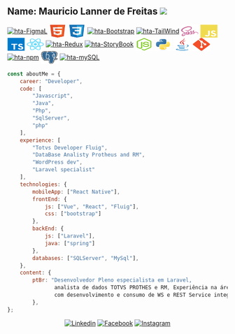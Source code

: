 <h2>Name: Mauricio Lanner de Freitas <img src="https://media.giphy.com/media/12oufCB0MyZ1Go/giphy.gif" width="50"></h2>

<a target="_blank" rel="noopener noreferrer nofollow"
    href="https://camo.githubusercontent.com/cdd289ae72f33665800bc6a63936d5afa0454214d520945780894151112a055f/68747470733a2f2f63646e2e6a7364656c6976722e6e65742f67682f64657669636f6e732f64657669636f6e2f69636f6e732f6669676d612f6669676d612d6f726967696e616c2e737667"><img
        align="center" alt="hta-FigmaL" height="30" width="40"
        src="https://camo.githubusercontent.com/cdd289ae72f33665800bc6a63936d5afa0454214d520945780894151112a055f/68747470733a2f2f63646e2e6a7364656c6976722e6e65742f67682f64657669636f6e732f64657669636f6e2f69636f6e732f6669676d612f6669676d612d6f726967696e616c2e737667"
        data-canonical-src="https://cdn.jsdelivr.net/gh/devicons/devicon/icons/figma/figma-original.svg"
        style="max-width: 100%;"></a>
<a target="_blank" rel="noopener noreferrer nofollow"
    href="https://raw.githubusercontent.com/devicons/devicon/master/icons/html5/html5-original.svg"><img align="center"
        alt="hta-HTML" height="30" width="40"
        src="https://raw.githubusercontent.com/devicons/devicon/master/icons/html5/html5-original.svg"
        style="max-width: 100%;"></a>
<a target="_blank" rel="noopener noreferrer nofollow"
    href="https://raw.githubusercontent.com/devicons/devicon/master/icons/css3/css3-original.svg"><img align="center"
        alt="hta-CSS" height="30" width="40"
        src="https://raw.githubusercontent.com/devicons/devicon/master/icons/css3/css3-original.svg"
        style="max-width: 100%;"></a>
<a target="_blank" rel="noopener noreferrer nofollow"
    href="https://camo.githubusercontent.com/c76217244e1b3700a87058abf858e20a313b06dfadd972121d0d42de5bd20fa5/68747470733a2f2f63646e2e6a7364656c6976722e6e65742f67682f64657669636f6e732f64657669636f6e2f69636f6e732f626f6f7473747261702f626f6f7473747261702d6f726967696e616c2e737667"><img
        align="center" alt="hta-Bootstrap" height="30" width="40"
        src="https://camo.githubusercontent.com/c76217244e1b3700a87058abf858e20a313b06dfadd972121d0d42de5bd20fa5/68747470733a2f2f63646e2e6a7364656c6976722e6e65742f67682f64657669636f6e732f64657669636f6e2f69636f6e732f626f6f7473747261702f626f6f7473747261702d6f726967696e616c2e737667"
        data-canonical-src="https://cdn.jsdelivr.net/gh/devicons/devicon/icons/bootstrap/bootstrap-original.svg"
        style="max-width: 100%;"></a>
<a target="_blank" rel="noopener noreferrer nofollow"
    href="https://camo.githubusercontent.com/bdedcbc949feefecc3ff98f7e655ee8151b522e2f32196c648620f5366d909d5/68747470733a2f2f63646e2e6a7364656c6976722e6e65742f67682f64657669636f6e732f64657669636f6e2f69636f6e732f7461696c77696e646373732f7461696c77696e646373732d706c61696e2e737667"><img
        align="center" alt="hta-TailWind" height="30" width="40"
        src="https://camo.githubusercontent.com/bdedcbc949feefecc3ff98f7e655ee8151b522e2f32196c648620f5366d909d5/68747470733a2f2f63646e2e6a7364656c6976722e6e65742f67682f64657669636f6e732f64657669636f6e2f69636f6e732f7461696c77696e646373732f7461696c77696e646373732d706c61696e2e737667"
        data-canonical-src="https://cdn.jsdelivr.net/gh/devicons/devicon/icons/tailwindcss/tailwindcss-plain.svg"
        style="max-width: 100%;"></a>
<a target="_blank" rel="noopener noreferrer nofollow"
    href="https://raw.githubusercontent.com/devicons/devicon/master/icons/sass/sass-original.svg"><img align="center"
        alt="hta-SASS" height="30" width="40"
        src="https://raw.githubusercontent.com/devicons/devicon/master/icons/sass/sass-original.svg"
        style="max-width: 100%;"></a>
<a target="_blank" rel="noopener noreferrer nofollow"
    href="https://raw.githubusercontent.com/devicons/devicon/master/icons/javascript/javascript-plain.svg"><img
        align="center" alt="hta-Js" height="30" width="40"
        src="https://raw.githubusercontent.com/devicons/devicon/master/icons/javascript/javascript-plain.svg"
        style="max-width: 100%;"></a>
<a target="_blank" rel="noopener noreferrer nofollow"
    href="https://raw.githubusercontent.com/devicons/devicon/master/icons/typescript/typescript-original.svg"><img
        align="center" alt="hta-TypeScript" height="30" width="40"
        src="https://raw.githubusercontent.com/devicons/devicon/master/icons/typescript/typescript-original.svg"
        style="max-width: 100%;"></a>
<a target="_blank" rel="noopener noreferrer nofollow"
    href="https://raw.githubusercontent.com/devicons/devicon/master/icons/react/react-original.svg"><img align="center"
        alt="hta-React" height="30" width="40"
        src="https://raw.githubusercontent.com/devicons/devicon/master/icons/react/react-original.svg"
        style="max-width: 100%;"></a>
<a target="_blank" rel="noopener noreferrer nofollow"
    href="https://camo.githubusercontent.com/2b6b50702c658cdfcf440cef1eb88c7e0e5a16ce0eb6ab8bc933da7697c12213/68747470733a2f2f63646e2e6a7364656c6976722e6e65742f67682f64657669636f6e732f64657669636f6e2f69636f6e732f72656475782f72656475782d6f726967696e616c2e737667"><img
        align="center" alt="hta-Redux" height="30" width="40"
        src="https://camo.githubusercontent.com/2b6b50702c658cdfcf440cef1eb88c7e0e5a16ce0eb6ab8bc933da7697c12213/68747470733a2f2f63646e2e6a7364656c6976722e6e65742f67682f64657669636f6e732f64657669636f6e2f69636f6e732f72656475782f72656475782d6f726967696e616c2e737667"
        data-canonical-src="https://cdn.jsdelivr.net/gh/devicons/devicon/icons/redux/redux-original.svg"
        style="max-width: 100%;"></a>
<a target="_blank" rel="noopener noreferrer nofollow"
    href="https://camo.githubusercontent.com/c1a8591f912105c596cd59d720e68a12cba750e256bff65f391618ee730210ef/68747470733a2f2f63646e2e6a7364656c6976722e6e65742f67682f64657669636f6e732f64657669636f6e2f69636f6e732f73746f7279626f6f6b2f73746f7279626f6f6b2d6f726967696e616c2e737667"><img
        align="center" alt="hta-StoryBook" height="30" width="40"
        src="https://camo.githubusercontent.com/c1a8591f912105c596cd59d720e68a12cba750e256bff65f391618ee730210ef/68747470733a2f2f63646e2e6a7364656c6976722e6e65742f67682f64657669636f6e732f64657669636f6e2f69636f6e732f73746f7279626f6f6b2f73746f7279626f6f6b2d6f726967696e616c2e737667"
        data-canonical-src="https://cdn.jsdelivr.net/gh/devicons/devicon/icons/storybook/storybook-original.svg"
        style="max-width: 100%;"></a>
<a target="_blank" rel="noopener noreferrer nofollow"
    href="https://raw.githubusercontent.com/devicons/devicon/master/icons/nodejs/nodejs-original.svg"><img
        align="center" alt="hta-NodeJS" height="30" width="40"
        src="https://raw.githubusercontent.com/devicons/devicon/master/icons/nodejs/nodejs-original.svg"
        style="max-width: 100%;"></a>
<a target="_blank" rel="noopener noreferrer nofollow"
    href="https://raw.githubusercontent.com/devicons/devicon/master/icons/python/python-original.svg"><img
        align="center" alt="hta-Python" height="30" width="40"
        src="https://raw.githubusercontent.com/devicons/devicon/master/icons/python/python-original.svg"
        style="max-width: 100%;"></a>
<a target="_blank" rel="noopener noreferrer nofollow"
    href="https://raw.githubusercontent.com/devicons/devicon/master/icons/java/java-original.svg"><img align="center"
        alt="hta-Java" height="30" width="40"
        src="https://raw.githubusercontent.com/devicons/devicon/master/icons/java/java-original.svg"
        style="max-width: 100%;"></a>
<a target="_blank" rel="noopener noreferrer nofollow"
    href="https://raw.githubusercontent.com/devicons/devicon/master/icons/git/git-original.svg"><img align="center"
        alt="hta-Git" height="30" width="40"
        src="https://raw.githubusercontent.com/devicons/devicon/master/icons/git/git-original.svg"
        style="max-width: 100%;"></a>
<a target="_blank" rel="noopener noreferrer nofollow"
    href="https://camo.githubusercontent.com/adb5a4ad9ef6595b2588c371f02296da3cb3533f4a7387a19f0818501e75f2ea/68747470733a2f2f63646e2e6a7364656c6976722e6e65742f67682f64657669636f6e732f64657669636f6e2f69636f6e732f6e706d2f6e706d2d6f726967696e616c2d776f72646d61726b2e737667"><img
        align="center" alt="hta-npm" height="30" width="40"
        src="https://camo.githubusercontent.com/adb5a4ad9ef6595b2588c371f02296da3cb3533f4a7387a19f0818501e75f2ea/68747470733a2f2f63646e2e6a7364656c6976722e6e65742f67682f64657669636f6e732f64657669636f6e2f69636f6e732f6e706d2f6e706d2d6f726967696e616c2d776f72646d61726b2e737667"
        data-canonical-src="https://cdn.jsdelivr.net/gh/devicons/devicon/icons/npm/npm-original-wordmark.svg"
        style="max-width: 100%;"></a>
<a target="_blank" rel="noopener noreferrer nofollow"
    href="https://raw.githubusercontent.com/devicons/devicon/master/icons/postgresql/postgresql-original.svg"><img
        align="center" alt="hta-PostgreSQL" height="30" width="40"
        src="https://raw.githubusercontent.com/devicons/devicon/master/icons/postgresql/postgresql-original.svg"
        style="max-width: 100%;"></a>
<a target="_blank" rel="noopener noreferrer nofollow"
    href="https://camo.githubusercontent.com/2582ec2237a3a1fbd34e9b57332b72be27a7facb32abe7c2335e5f86e5f457a8/68747470733a2f2f63646e2e6a7364656c6976722e6e65742f67682f64657669636f6e732f64657669636f6e2f69636f6e732f6d7973716c2f6d7973716c2d6f726967696e616c2e737667"><img
        align="center" alt="hta-mySQL" height="30" width="40"
        src="https://camo.githubusercontent.com/2582ec2237a3a1fbd34e9b57332b72be27a7facb32abe7c2335e5f86e5f457a8/68747470733a2f2f63646e2e6a7364656c6976722e6e65742f67682f64657669636f6e732f64657669636f6e2f69636f6e732f6d7973716c2f6d7973716c2d6f726967696e616c2e737667"
        data-canonical-src="https://cdn.jsdelivr.net/gh/devicons/devicon/icons/mysql/mysql-original.svg"
        style="max-width: 100%;"></a>


```javascript
const aboutMe = {
    career: "Developer",
    code: [
        "Javascript",
        "Java",
        "Php",
        "SqlServer",
        "php"
    ],
    experience: [
        "Totvs Developer Fluig",
        "DataBase Analisty Protheus and RM",
        "WordPress dev",
        "Laravel specialist"
    ],
    technologies: {
        mobileApp: ["React Native"],
        frontEnd: {
            js: ["Vue", "React", "Fluig"],
            css: ["bootstrap"]
        },
        backEnd: {
            js: ["Laravel"],
            java: ["spring"]
        },
        databases: ["SQLServer", "MySql"],
    },
    content: {
        ptBr: "Desenvolvedor Pleno especialista em Laravel, 
               analista de dados TOTVS PROTHES e RM, Experiência na área Indistrial
               com desenvolvimento e consumo de WS e REST Service integrado com Protheus"
        },
};
```

<p align="center" dir="auto">
    <a href="https://www.linkedin.com/in/mauricio-lanner-a678494b/" rel="nofollow"><img alt="Linkedin"
            title="Mauricio Lanner Linkedin"
            src="https://camo.githubusercontent.com/a80d00f23720d0bc9f55481cfcd77ab79e141606829cf16ec43f8cacc7741e46/68747470733a2f2f696d672e736869656c64732e696f2f62616467652f4c696e6b6564496e2d3030373742353f7374796c653d666f722d7468652d6261646765266c6f676f3d6c696e6b6564696e266c6f676f436f6c6f723d7768697465"
            data-canonical-src="https://img.shields.io/badge/LinkedIn-0077B5?style=for-the-badge&amp;logo=linkedin&amp;logoColor=white"
            style="max-width: 100%;"></a>
    <a href="https://www.facebook.com/mauriciolanner" rel="nofollow"><img alt="Facebook" title="Mauricio Lanner FB"
            src="https://camo.githubusercontent.com/2d1ffa69dd491ebeca01b2098cf8233dd09950ff5895abccd5b455ca442abc59/68747470733a2f2f696d672e736869656c64732e696f2f62616467652f46616365626f6f6b2d3138373746323f7374796c653d666f722d7468652d6261646765266c6f676f3d66616365626f6f6b266c6f676f436f6c6f723d7768697465"
            data-canonical-src="https://img.shields.io/badge/Facebook-1877F2?style=for-the-badge&amp;logo=facebook&amp;logoColor=white"
            style="max-width: 100%;"></a>
    <a href="https://instagram.com/mauriciolanner" rel="nofollow"><img alt="Instagram"
            title="Mauricio Lanner Instagram"
            src="https://camo.githubusercontent.com/b3d4671768bd0f9b6c8f410a25a96e0c5a4d135208d8910461e986f97e7985ab/68747470733a2f2f696d672e736869656c64732e696f2f62616467652f496e7374616772616d2d4534343035463f7374796c653d666f722d7468652d6261646765266c6f676f3d696e7374616772616d266c6f676f436f6c6f723d7768697465"
            data-canonical-src="https://img.shields.io/badge/Instagram-E4405F?style=for-the-badge&amp;logo=instagram&amp;logoColor=white"
            style="max-width: 100%;"></a>
    
</p>
